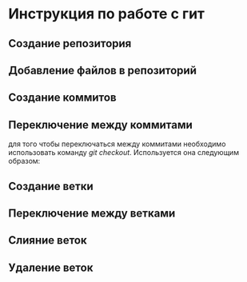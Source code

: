 # Инструкция по работе с гит

## Создание репозитория

## Добавление файлов в репозиторий

## Создание коммитов

## Переключение между коммитами
для того чтобы переключаться между коммитами необходимо использовать команду *git checkout*. Используется она следующим образом:

## Создание ветки

## Переключение между ветками

## Слияние веток

## Удаление веток